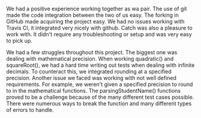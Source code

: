 We had a positive experience working together as wa pair. The use of git made the code integration between the two of
us easy. The forking in GitHub made acquiring the project easy. We had no issues working with Travis CI, it integrated
very nicely with github. Catch was also a pleasure to work with. It didn't require any troubleshooting or setup and was
very easy to pick up.

We had a few struggles throughout this project. The biggest one was dealing with mathematical precision. When working
quadratic() and squareRoot(), we had a hard time writing out tests when dealing with infinite decimals. To counteract
this, we integrated rounding at a specified precision. Another issue we faced was working with not well defined
requirements. For example, we weren't given a specified precision to round to in the mathematical functions. The
parsingStudentName() functions proved to be a challenge because of the many different test cases possible. There were
numerous ways to break the function and many different types of errors to handle.